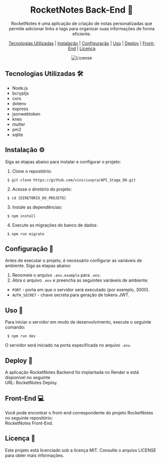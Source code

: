 <h1 align="center">RocketNotes Back-End 🚀</h1>

<p align="center">
RocketNotes é uma aplicação de criação de notas personalizadas que permite adicionar links e tags para organizar suas informações de forma eficiente.
</p>

<p align="center">
  <a href="#tecnologias-utilizadas">Tecnologias Utilizadas</a> |
  <a href="#instalação">Instalação</a> |
  <a href="#configuração">Configuração</a> |
  <a href="#uso">Uso</a> |
  <a href="#deploy">Deploy</a> |
  <a href="#front-end">Front-End</a> |
  <a href="#licença">Licença</a>
</p>

<p align="center">
  <img alt="License" src="https://img.shields.io/static/v1?label=license&message=MIT&color=49AA26&labelColor=000000">
</p>

## Tecnologias Utilizadas 🛠️
- Node.js
- bcryptjs
- cors
- dotenv
- express
- jsonwebtoken
- knex
- multer
- pm2
- sqlite

## Instalação ⚙️
Siga as etapas abaixo para instalar e configurar o projeto:

1. Clone o repositório: <br>
 ```
  $ git clone https://github.com/viniciuspra/API_Stage_08.git
 ```

2. Acesse o diretório do projeto:
 ```
  $ cd [DIRETÓRIO_DO_PROJETO]
 ```

3. Instale as dependências:
 ```
  $ npm install
 ```

4. Execute as migrações do banco de dados:
```
 $ npm run migrate
```

## Configuração 🔧
Antes de executar o projeto, é necessário configurar as variáveis de ambiente. Siga as etapas abaixo:

1. Renomeie o arquivo `.env.example` para `.env`.
2. Abra o arquivo `.env` e preencha as seguintes variáveis de ambiente:
- `PORT` - porta em que o servidor será executado (por exemplo, 3000).
- `AUTH_SECRET` - chave secreta para geração de tokens JWT.
  
## Uso 🚀
Para iniciar o servidor em modo de desenvolvimento, execute o seguinte comando:
```
 $ npm run dev
```
O servidor será iniciado na porta especificada no arquivo `.env`.

## Deploy 🚀
A aplicação RocketNotes Backend foi implantada no Render e está disponível no seguinte <br> 
URL: RocketNotes Deploy.

## Front-End 💻
Você pode encontrar o front-end correspondente do projeto RocketNotes no seguinte repositório: <br> 
RocketNotes Front-End.

## Licença 📄
Este projeto está licenciado sob a licença MIT. Consulte o arquivo LICENSE para obter mais informações.
